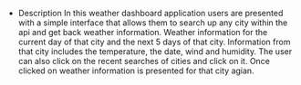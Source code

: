 * Description
In this weather dashboard application users are presented with a simple interface that allows them to search up any city within the api and get back weather information. Weather information for the current day of that city and the next 5 days of that city. Information from that city includes the temperature, the date, wind and humidity. The user can also click on the recent searches of cities and click on it. Once clicked on weather information is presented for that city agian. 
